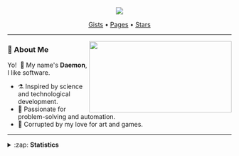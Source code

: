 <!--
+ Github Profile Readme *

A Flashy introduction for your github profile,
add details and links the explain what kind of work you do!
-->

<!-- Banner -->

<div align="center">
<a href="#"><img src="assets/start.gif"/></a>

<a href="https://gist.github.com/daephx" target="_blank" rel="noopener noreferrer">Gists</a>
•&nbsp;<a href="https://daephx.github.io" target="_blank" rel="noopener noreferrer">Pages</a>
•&nbsp;<a href="https://github.com/daephx/stars" target="_blank" rel="noopener noreferrer">Stars</a>

</div>

<hr>

<!-- Introduction -->

<img align=right height="160px" width="320px" src="assets/delete.gif"/>

### :space_invader: About Me

Yo! &nbsp;:wave: My name's **Daemon**, I like software.

- :alembic: Inspired by science and technological development.
- :heartbeat: Passionate for problem-solving and automation.
- :anger: Corrupted by my love for art and games.

<hr>

<!-- Metadata -->

<details>

<summary>
:zap:&nbsp;<strong>Statistics</strong>
</summary>

<div align=center>
<br>

<!-- Technology -->

<!-- Trophies -->

<a href="#"><img height="102px" src="https://github-profile-trophy.vercel.app/?username=daephx&row=1&column=8&&margin-w=6&theme=algolia&no-bg=true&no-frame=true"/></a>

<!-- Statistics -->

<a href="#"><img height="236px" src="https://raw.githubusercontent.com/daephx/github-stats-transparent/output/generated/overview.svg"/></a>
<a href="#"><img height="236px" src="https://raw.githubusercontent.com/daephx/github-stats-transparent/output/generated/languages.svg"/></a>

</div>

</details>
